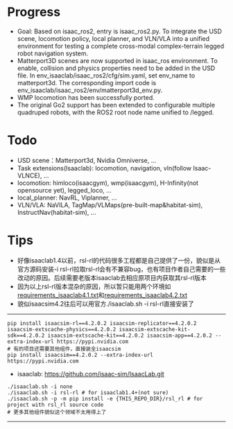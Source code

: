 # Progress
- Goal: Based on isaac_ros2, entry is isaac_ros2.py. To integrate the USD scene, locomotion policy, local planner, and VLN/VLA into a unified environment for testing a complete cross-modal complex-terrain legged robot navigation system.
- Matterport3D scenes are now supported in isaac_ros environment. To enable, collision and physics properties need to be added in the USD file. In env_isaaclab/isaac_ros2/cfg/sim.yaml, set env_name to matterport3d. The corresponding import code is env_isaaclab/isaac_ros2/env/matterport3d_env.py.
- WMP locomotion has been successfully ported.
- The original Go2 support has been extended to configurable multiple quadruped robots, with the ROS2 root node name unified to /legged.


# Todo
- USD scene：Matterport3d, Nvidia Omniverse, ...
- Task extensions(Isaaclab): locomotion, navigation, vln(follow Isaac-VLNCE), ...
- locomotion: himloco(isaacgym), wmp(isaacgym), H-Infinity(not opensource yet), legged_loco, ...
- local_planner: NavRL, Viplanner, ...
- VLN/VLA: NaVILA, TagMap/VLMaps(pre-built-map&habitat-sim), InstructNav(habitat-sim), ... 

# Tips
+ 好像isaaclab1.4以前，rsl-rl的代码很多工程都是自己提供了一份，貌似是从官方源码安装-i rsl-rl拉取rsl-rl会有不兼容bug，也有项目作者自己需要的一些改动的原因。后续需要老版本isaaclab去相应原项目内获取其rsl-rl版本
+ 因为以上rsl-rl版本混杂的原因，所以暂只能用两个环境如[requirements_isaaclab4.1.txt](requirements_isaaclab4.1.txt)和[requirements_isaaclab4.2.txt](requirements_isaaclab4.2.txt)
+ 貌似isaacsim4.2往后可以用官方./isaaclab.sh -i rsl-rl直接安装了
***************
```shell
pip install isaacsim-rl==4.2.0.2 isaacsim-replicator==4.2.0.2 isaacsim-extscache-physics==4.2.0.2 isaacsim-extscache-kit-sdk==4.2.0.2 isaacsim-extscache-kit==4.2.0.2 isaacsim-app==4.2.0.2 --extra-index-url https://pypi.nvidia.com
# 有的项目还需要其他组件，直接装全isaacsim
pip install isaacsim==4.2.0.2 --extra-index-url https://pypi.nvidia.com
```
+ isaaclab: https://github.com/isaac-sim/IsaacLab.git
```shell
./isaaclab.sh -i none
./isaaclab.sh -i rsl-rl # for isaaclab1.4+(not sure)
./isaaclab.sh -p -m pip install -e {THIS_REPO_DIR}/rsl_rl # for project with rsl_rl source code
# 更多其他组件貌似这个领域不太用得上了
```
***************
